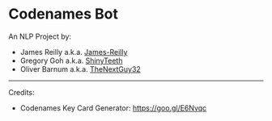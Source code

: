 # Codenames Bot
An NLP Project by:
- James Reilly a.k.a. [James-Reilly](https://github.com/James-Reilly)
- Gregory Goh a.k.a. [ShinyTeeth](https://github.com/ShinyTeeth)
- Oliver Barnum a.k.a. [TheNextGuy32](https://github.com/TheNextGuy32)

-----
Credits:
- Codenames Key Card Generator: https://goo.gl/E6Nvqc
